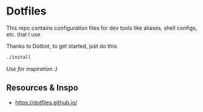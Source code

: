 # Dotfiles

This repo contains configuration files for dev tools like aliases, shell configs, etc. that I use

Thanks to Dotbot, to get started, just do this:

```sh
./install
```

*Use for inspiration :)*

## Resources & Inspo

- https://dotfiles.github.io/
